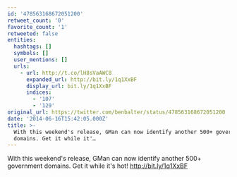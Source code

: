 ```yaml
---
id: '478563168672051200'
retweet_count: '0'
favorite_count: '1'
retweeted: false
entities:
  hashtags: []
  symbols: []
  user_mentions: []
  urls:
    - url: http://t.co/lH8sVaAWC8
      expanded_url: http://bit.ly/1q1XxBF
      display_url: bit.ly/1q1XxBF
      indices:
        - '107'
        - '129'
original_url: https://twitter.com/benbalter/status/478563168672051200
date: '2014-06-16T15:42:05.000Z'
title: >-
  With this weekend's release, GMan can now identify another 500+ government
  domains. Get it while it'…
---
```


With this weekend's release, GMan can now identify another 500+ government domains. Get it while it's hot! http://bit.ly/1q1XxBF
